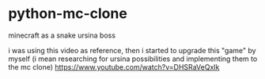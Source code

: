 # python-mc-clone
minecraft as a snake ursina boss

i was using this video as reference, then i started to upgrade this "game" by myself (i mean researching for ursina possibilities and implementing them to the mc clone)
https://www.youtube.com/watch?v=DHSRaVeQxIk
